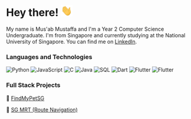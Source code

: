 
# Hey there! <img src="wave.gif" width="30px" height="30px" />
<!-- ![visitors](https://visitor-badge-reloaded.herokuapp.com/badge?page_id=MuhdMusab.MuhdMusab&color=00cf00) -->

My name is Mus'ab Mustaffa and I'm a Year 2 Computer Science Undergraduate. I'm from Singapore and currently studying at the National University of Singapore. You can find me on [LinkedIn](https://www.linkedin.com/in/musab-mustaffa).

### Languages and Technologies

![Python](https://img.shields.io/badge/-Python-000?&logo=Python)
![JavaScript](https://img.shields.io/badge/-JavaScript-000?&logo=JavaScript)
![C](https://img.shields.io/badge/-C-000?&logo=C)
![Java](https://img.shields.io/badge/-Java-000?&logo=Java&logoColor=007396)
![SQL](https://img.shields.io/badge/-SQL-000?&logo=MySQL)
![Dart](https://img.shields.io/badge/-Dart-000?&logo=Dart&logoColor=007396)
![Flutter](https://img.shields.io/badge/-Flutter-000?&logo=Flutter&logoColor=007396)
![Flutter](https://img.shields.io/badge/-Firebase-000?&logo=Firebase)

### Full Stack Projects

:feet: [FindMyPetSG](https://github.com/MuhdMusab/FindMyPetSG)

:station: [SG MRT (Route Navigation)](https://github.com/MuhdMusab/sg_mrt)



